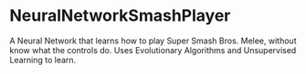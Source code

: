 # NeuralNetworkSmashPlayer
A Neural Network that learns how to play Super Smash Bros. Melee, without know what the controls do. Uses Evolutionary Algorithms and Unsupervised Learning to learn.
